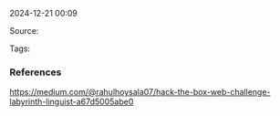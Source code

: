 
2024-12-21 00:09

Source: 

Tags: 




### References
https://medium.com/@rahulhoysala07/hack-the-box-web-challenge-labyrinth-linguist-a67d5005abe0